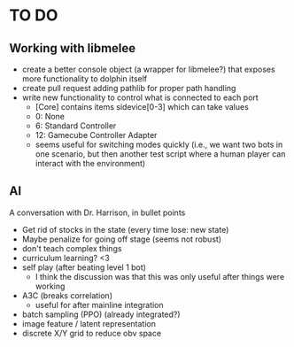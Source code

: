 # TO DO

## Working with libmelee
* create a better console object (a wrapper for libmelee?) that exposes more functionality to dolphin itself
* create pull request adding pathlib for proper path handling
* write new functionality to control what is connected to each port
	- [Core] contains items sidevice[0-3] which can take values
	- 0: None
	- 6: Standard Controller
	- 12: Gamecube Controller Adapter
	- seems useful for switching modes quickly (i.e., we want two bots in one scenario, but then another test script where a human player can interact with the environment)

## AI
A conversation with Dr. Harrison, in bullet points
* Get rid of stocks in the state (every time lose: new state)
* Maybe penalize for going off stage (seems not robust)
* don't teach complex things
* curriculum learning? <3
* self play (after beating level 1 bot)
	- I think the discussion was that this was only useful after things were working
* A3C (breaks correlation)
	- useful for after mainline integration
* batch sampling (PPO) (already integrated?)
* image feature / latent representation
* discrete X/Y grid to reduce obv space

